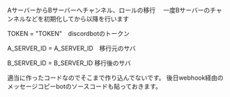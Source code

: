 AサーバーからBサーバーへチャンネル、ロールの移行　
一度Bサーバーのチャンネルなどを初期化してから以降を行います

TOKEN = "TOKEN"　discordbotのトークン

A_SERVER_ID = A_SERVER_ID　移行元のサバ　

B_SERVER_ID = B_SERVER_ID 移行後のサバ

適当に作ったコードなのでそこまで作り込んでないです。
後日webhook経由のメッセージコピーbotのソースコードも貼っておきます。
